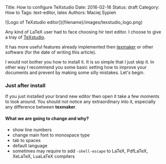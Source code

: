 Title:      How to configure TeXstudio
Date:       2016-02-16
Status:     draft
Category:   How to
Tags:       text-editor, latex
Authors:    Maciej Sypień


<div class="intro-article-image-sm" markdown="1">
  ![Logo of TeXstudio editor]({filename}/images/texstudio_logo.png)
</div>

Any kind of LaTeX user had to face choosing hir text editor. I choose to give a
tray of [TeXstudio][texstudio-webpage].

It has more useful features already implemented then
[texmaker][texmaker-webpage] or other software (for the date of writing this
article).

I would not bother you how to install it. It is so simple that I just skip it.
In other way I recommend you some basic setting how to improve your documents and
prevent by making some silly mistakes. Let's begin.

### Just after install
If you just installed your brand new editor then open it take a few moments to
look around. You should not notice any extraordinary into it, especially any
difference between **texmaker**.

#### What we are going to change and why?

*   show line numbers
*   change main font to monospace type
*   tab to spaces
*   default language
*   sometimes may require to add `-shell-escape` to LaTeX, PdfLaTeX, XeLaTeX,
    LuaLaTeX compilers






 [texstudio-webpage]: http://www.texstudio.org/
 [texmaker-webpage]: http://www.xm1math.net/texmaker/
